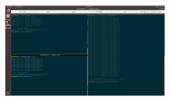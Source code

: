 ![alt text](https://raw.githubusercontent.com/andrei8055/terminator-configs/master/bluegray/Screenshot%20from%202019-09-28%2004-48-27.png)
